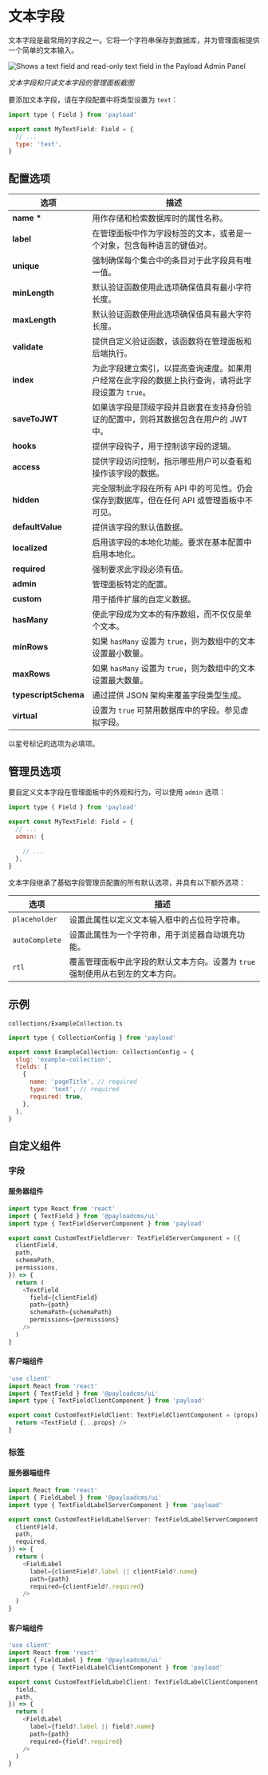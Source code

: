 # 文本字段

文本字段是最常用的字段之一。它将一个字符串保存到数据库，并为管理面板提供一个简单的文本输入。

![Shows a text field and read-only text field in the Payload Admin Panel](https://payloadcms.com/images/docs/fields/text.png)

*文本字段和只读文本字段的管理面板截图*



要添加文本字段，请在字段配置中将类型设置为 `text`：

```javascript
import type { Field } from 'payload'

export const MyTextField: Field = {
  // ...
  type: 'text', 
}
```

## 配置选项

| 选项                 | 描述                                                         |
| -------------------- | ------------------------------------------------------------ |
| **name \***          | 用作存储和检索数据库时的属性名称。                           |
| **label**            | 在管理面板中作为字段标签的文本，或者是一个对象，包含每种语言的键值对。 |
| **unique**           | 强制确保每个集合中的条目对于此字段具有唯一值。               |
| **minLength**        | 默认验证函数使用此选项确保值具有最小字符长度。               |
| **maxLength**        | 默认验证函数使用此选项确保值具有最大字符长度。               |
| **validate**         | 提供自定义验证函数，该函数将在管理面板和后端执行。           |
| **index**            | 为此字段建立索引，以提高查询速度。如果用户经常在此字段的数据上执行查询，请将此字段设置为 `true`。 |
| **saveToJWT**        | 如果该字段是顶级字段并且嵌套在支持身份验证的配置中，则将其数据包含在用户的 JWT 中。 |
| **hooks**            | 提供字段钩子，用于控制该字段的逻辑。                         |
| **access**           | 提供字段访问控制，指示哪些用户可以查看和操作该字段的数据。   |
| **hidden**           | 完全限制此字段在所有 API 中的可见性。仍会保存到数据库，但在任何 API 或管理面板中不可见。 |
| **defaultValue**     | 提供该字段的默认值数据。                                     |
| **localized**        | 启用该字段的本地化功能。要求在基本配置中启用本地化。         |
| **required**         | 强制要求此字段必须有值。                                     |
| **admin**            | 管理面板特定的配置。                                         |
| **custom**           | 用于插件扩展的自定义数据。                                   |
| **hasMany**          | 使此字段成为文本的有序数组，而不仅仅是单个文本。             |
| **minRows**          | 如果 `hasMany` 设置为 `true`，则为数组中的文本设置最小数量。 |
| **maxRows**          | 如果 `hasMany` 设置为 `true`，则为数组中的文本设置最大数量。 |
| **typescriptSchema** | 通过提供 JSON 架构来覆盖字段类型生成。                       |
| **virtual**          | 设置为 `true` 可禁用数据库中的字段。参见虚拟字段。           |

以星号标记的选项为必填项。

## 管理员选项

要自定义文本字段在管理面板中的外观和行为，可以使用 `admin` 选项：

```javascript
import type { Field } from 'payload'

export const MyTextField: Field = {
  // ...
  admin: {
    
    // ...
  },
}
```

文本字段继承了基础字段管理员配置的所有默认选项，并具有以下额外选项：

| 选项           | 描述                                                         |
| -------------- | ------------------------------------------------------------ |
| `placeholder`  | 设置此属性以定义文本输入框中的占位符字符串。                 |
| `autoComplete` | 设置此属性为一个字符串，用于浏览器自动填充功能。             |
| `rtl`          | 覆盖管理面板中此字段的默认文本方向。设置为 `true` 强制使用从右到左的文本方向。 |

## 示例

`collections/ExampleCollection.ts`

```javascript
import type { CollectionConfig } from 'payload'

export const ExampleCollection: CollectionConfig = {
  slug: 'example-collection',
  fields: [
    {
      name: 'pageTitle', // required
      type: 'text', // required
      required: true,
    },
  ],
}
```

## 自定义组件

### 字段

#### 服务器组件

```javascript
import type React from 'react'
import { TextField } from '@payloadcms/ui'
import type { TextFieldServerComponent } from 'payload'

export const CustomTextFieldServer: TextFieldServerComponent = ({
  clientField,
  path,
  schemaPath,
  permissions,
}) => {
  return (
    <TextField
      field={clientField}
      path={path}
      schemaPath={schemaPath}
      permissions={permissions}
    />
  )
}
```

#### 客户端组件

```javascript
'use client'
import React from 'react'
import { TextField } from '@payloadcms/ui'
import type { TextFieldClientComponent } from 'payload'

export const CustomTextFieldClient: TextFieldClientComponent = (props) => {
  return <TextField {...props} />
}
```

### 标签

#### 服务器端组件

```javascript
import React from 'react'
import { FieldLabel } from '@payloadcms/ui'
import type { TextFieldLabelServerComponent } from 'payload'

export const CustomTextFieldLabelServer: TextFieldLabelServerComponent = ({
  clientField,
  path,
  required,
}) => {
  return (
    <FieldLabel
      label={clientField?.label || clientField?.name}
      path={path}
      required={clientField?.required}
    />
  )
}
```

#### 客户端组件

```javascript
'use client'
import React from 'react'
import { FieldLabel } from '@payloadcms/ui'
import type { TextFieldLabelClientComponent } from 'payload'

export const CustomTextFieldLabelClient: TextFieldLabelClientComponent = ({
  field,
  path,
}) => {
  return (
    <FieldLabel
      label={field?.label || field?.name}
      path={path}
      required={field?.required}
    />
  )
}
```

